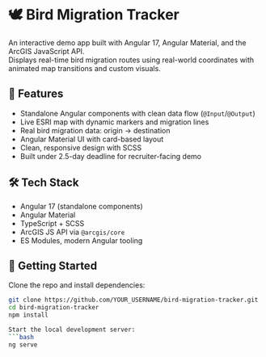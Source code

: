 # 🕊️ Bird Migration Tracker

An interactive demo app built with Angular 17, Angular Material, and the ArcGIS JavaScript API.  
Displays real-time bird migration routes using real-world coordinates with animated map transitions and custom visuals.

## 🌟 Features

- Standalone Angular components with clean data flow (`@Input`/`@Output`)
- Live ESRI map with dynamic markers and migration lines
- Real bird migration data: origin → destination
- Angular Material UI with card-based layout
- Clean, responsive design with SCSS
- Built under 2.5-day deadline for recruiter-facing demo

## 🛠️ Tech Stack

- Angular 17 (standalone components)
- Angular Material
- TypeScript + SCSS
- ArcGIS JS API via `@arcgis/core`
- ES Modules, modern Angular tooling

## 🚀 Getting Started

Clone the repo and install dependencies:

```bash
git clone https://github.com/YOUR_USERNAME/bird-migration-tracker.git
cd bird-migration-tracker
npm install

Start the local development server:
```bash
ng serve